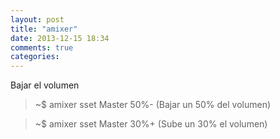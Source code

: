 ```yaml
---
layout: post
title: "amixer"
date: 2013-12-15 18:34
comments: true
categories: 
---
```

Bajar el volumen

>~$ amixer sset Master 50%-   (Bajar un 50% del volumen)

>~$ amixer sset Master 30%+  (Sube un 30% el volumen)

